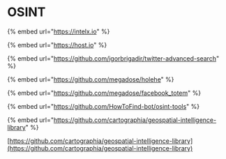 # OSINT

{% embed url="https://intelx.io" %}

{% embed url="https://host.io" %}

{% embed url="https://github.com/igorbrigadir/twitter-advanced-search" %}

{% embed url="https://github.com/megadose/holehe" %}

{% embed url="https://github.com/megadose/facebook_totem" %}

{% embed url="https://github.com/HowToFind-bot/osint-tools" %}

{% embed url="https://github.com/cartographia/geospatial-intelligence-library" %}

[https://github.com/cartographia/geospatial-intelligence-library](https://github.com/cartographia/geospatial-intelligence-library)
